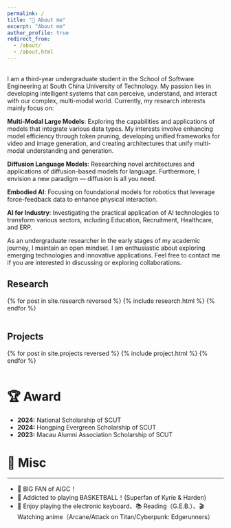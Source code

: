 ```yaml
---
permalink: /
title: "👋 About me"
excerpt: "About me"
author_profile: true
redirect_from: 
  - /about/
  - /about.html
---
```


<br />
I am a third-year undergraduate student in the School of Software Engineering at South China University of Technology. My passion lies in developing intelligent systems that can perceive, understand, and interact with our complex, multi-modal world. Currently, my research interests mainly focus on:

**Multi-Modal Large Models**: Exploring the capabilities and applications of models that integrate various data types. My interests involve enhancing model efficiency through token pruning, developing unified frameworks for video and image generation, and creating architectures that unify multi-modal understanding and generation.

**Diffusion Language Models**: Researching novel architectures and applications of diffusion-based models for language. Furthermore, I envision a new paradigm — diffusion is all you need.

**Embodied AI**: Focusing on foundational models for robotics that leverage force-feedback data to enhance physical interaction.

**AI for Industry**: Investigating the practical application of AI technologies to transform various sectors, including Education, Recruitment, Healthcare, and ERP.

As an undergraduate researcher in the early stages of my academic journey, I maintain an open mindset. I am enthusiastic about exploring emerging technologies and innovative applications. Feel free to contact me if you are interested in discussing or exploring collaborations.

Research
------
<div>
  <table>
  {% for post in site.research reversed %}
    <tr>{% include research.html %}</tr>
  {% endfor %}
  </table>
</div>

Projects
------
<div>
  <table>
  {% for post in site.projects reversed %}
    <tr>{% include project.html %}</tr>
  {% endfor %}
  </table>
</div>

# 🏆 Award
* <b>2024:</b> National Scholarship of SCUT
* <b>2024:</b> Hongping Evergreen Scholarship of SCUT
* <b>2023:</b> Macau Alumni Association Scholarship of SCUT

# 🎯 Misc
------
* 👋 BIG FAN of AIGC！<br>
* 🏀 Addicted to playing BASKETBALL！(Superfan of Kyrie & Harden)<br>
* 🎹 Enjoy playing the electronic keyboard、📚 Reading（G.E.B.）、🎬 Watching anime（Arcane/Attack on Titan/Cyberpunk: Edgerunners）<br>





